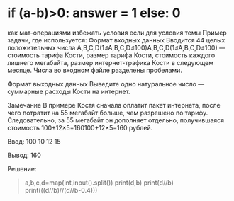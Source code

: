 # if (a-b)>0: answer = 1 else: 0
как мат-операциями избежать условия если для условия темы
Пример задачи, где используется:
Формат входных данных
Вводится ﻿44﻿ целых положительных числа ﻿A,B,C,D(1≤A,B,C,D≤100)A,B,C,D(1≤A,B,C,D≤100)﻿ — стоимость тарифа Кости, размер тарифа Кости, стоимость каждого лишнего мегабайта, размер интернет-трафика Кости в следующем месяце. Числа во входном файле разделены пробелами.

Формат выходных данных
Выведите одно натуральное число — суммарные расходы Кости на интернет.

Замечание
В примере Костя сначала оплатит пакет интернета, после чего потратит на ﻿55﻿ мегабайт больше, чем разрешено по тарифу. Следовательно, за ﻿55﻿ мегабайт он дополняет отдельно, получившаяся стоимость ﻿100+12×5=160100+12×5=160﻿ рублей.

Ввод: 100  10  12  15

Вывод: 160

Решение:

>a,b,c,d=map(int,input().split())
>print(d,b)
>print(d//b)
>print(((d//b)//(d//b-0.4)))
